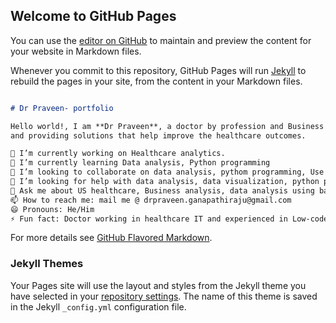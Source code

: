 ## Welcome to GitHub Pages

You can use the [editor on GitHub](https://github.com/DrPraveen-BA/drgvs.hithub.io/edit/gh-pages/index.md) to maintain and preview the content for your website in Markdown files.

Whenever you commit to this repository, GitHub Pages will run [Jekyll](https://jekyllrb.com/) to rebuild the pages in your site, from the content in your Markdown files.

```markdown

# Dr Praveen- portfolio

Hello world!, I am **Dr Praveen**, a doctor by profession and Business analyst by passion experienced in solving the real-life problems 
and providing solutions that help improve the healthcare outcomes.

🔭 I’m currently working on Healthcare analytics.
🌱 I’m currently learning Data analysis, Python programming
👯 I’m looking to collaborate on data analysis, pythom programming, Use of AI in healthcare
🤔 I’m looking for help with data analysis, data visualization, python programming, healthcare analytics...
💬 Ask me about US healthcare, Business analysis, data analysis using basic excel...
📫 How to reach me: mail me @ drpraveen.ganapathiraju@gmail.com
😄 Pronouns: He/Him
⚡ Fun fact: Doctor working in healthcare IT and experienced in Low-code, No-code development.

```

For more details see [GitHub Flavored Markdown](https://guides.github.com/features/mastering-markdown/).

### Jekyll Themes

Your Pages site will use the layout and styles from the Jekyll theme you have selected in your [repository settings](https://github.com/DrPraveen-BA/drgvs.hithub.io/settings/pages). The name of this theme is saved in the Jekyll `_config.yml` configuration file.


